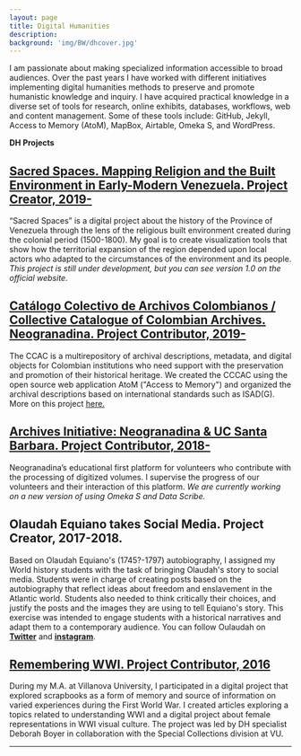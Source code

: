 ```yaml
---
layout: page
title: Digital Humanities
description:
background: 'img/BW/dhcover.jpg'
---
```


 I am passionate about making specialized information accessible to broad audiences. Over the past years I have worked with different initiatives implementing digital humanities methods to preserve and promote humanistic knowledge and inquiry. I have acquired practical knowledge in a diverse set of tools for research, online exhibits, databases, workflows, web and content management. Some of these tools include: GitHub, Jekyll, Access to Memory (AtoM), MapBox, Airtable, Omeka S, and WordPress.

**DH Projects**

## [Sacred Spaces. Mapping Religion and the Built Environment in Early-Modern Venezuela. Project Creator, 2019- ](https://andreinasoto.github.io/mapping-venezuela/)

“Sacred Spaces” is a digital project about the history of the Province of Venezuela through the lens of the religious built environment created during the colonial period (1500-1800). My goal is to create visualization tools that show how the territorial expansion of the region depended upon local actors who adapted to the circumstances of the environment and its people. *This project is still under development, but you can see version 1.0 on the official website.*

## [Catálogo Colectivo de Archivos Colombianos / Collective Catalogue of Colombian Archives. Neogranadina. Project Contributor, 2019- ](https://ccac.neogranadina.org/)

The CCAC is a multirepository of archival descriptions, metadata, and digital objects for Colombian institutions who need support with the preservation and promotion of their historical heritage. We created the CCCAC using the open source web application AtoM ("Access to Memory") and organized the archival descriptions based on international standards such as ISAD(G). More on this project [here.](https://neogranadina.org/projects/ccac)

## [Archives Initiative: Neogranadina & UC Santa Barbara. Project Contributor, 2018-  ](https://neogranadina.org/procesamiento/0-empieza-aca)

 Neogranadina’s educational first platform for volunteers who contribute with the processing of digitized volumes. I supervise the progress of our volunteers and their interaction of this platform. *We are currently working on a new version of using Omeka S and Data Scribe.*

## Olaudah Equiano takes Social Media. Project Creator, 2017-2018.

Based on Olaudah Equiano's (1745?-1797) autobiography, I assigned my World history students with the task of bringing Olaudah's story to social media. Students were in charge of creating posts based on the autobiography that reflect ideas about freedom and enslavement in the Atlantic world. Students also needed to think critically their choices, and justify the posts and the images they are using to tell Equiano's story. This exercise was intended to engage students with a historical narratives and adapt them to a contemporary audience.
You can follow Oulaudah on [**Twitter**](https://twitter.com/equiano_o) and [**instagram**](https://www.instagram.com/equiano_o/?hl=en).  

## [Remembering WWI. Project Contributor, 2016](https://rememberingwwi.villanova.edu/)

During my M.A. at Villanova University, I participated in a digital project that explored scrapbooks as a form of memory and source of information on varied experiences during the First World War. I created articles exploring a topics related to understanding WWI and a digital project about female representations in WWI visual culture. The project was led by DH specialist Deborah Boyer in collaboration with the Special Collections division at VU.


---
